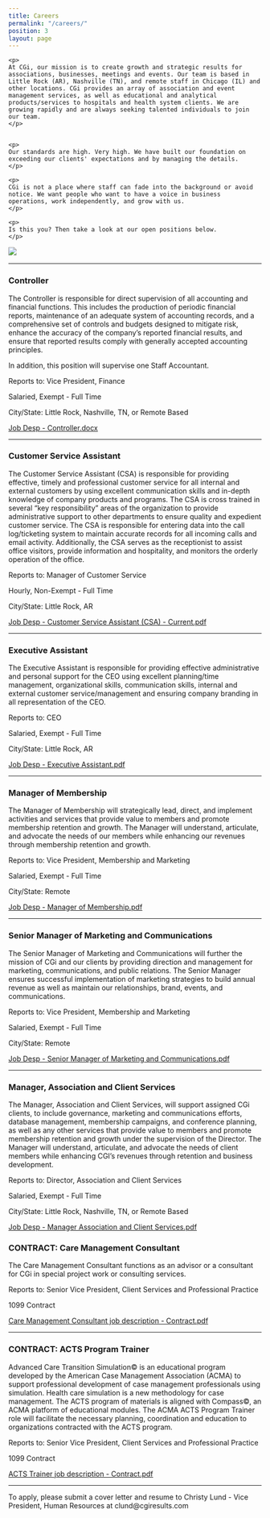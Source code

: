 ```yaml
---
title: Careers
permalink: "/careers/"
position: 3
layout: page
---
```



<div class="row mb-5 pb-4" style="margin-bottom: 1rem !important;">

  <div class="col-md-6">

    <p>
	At CGi, our mission is to create growth and strategic results for associations, businesses, meetings and events. Our team is based in Little Rock (AR), Nashville (TN), and remote staff in Chicago (IL) and other locations. CGi provides an array of association and event management services, as well as educational and analytical products/services to hospitals and health system clients. We are growing rapidly and are always seeking talented individuals to join our team.
    </p>


    <p>
    Our standards are high. Very high. We have built our foundation on exceeding our clients' expectations and by managing the details. 
    </p>

    <p>
    CGi is not a place where staff can fade into the background or avoid notice. We want people who want to have a voice in business operations, work independently, and grow with us. 
    </p>

    <p>
    Is this you? Then take a look at our open positions below.
    </p>

  </div>

  <div class="col-md-6">
    <img src="/uploads/Highland%20Ridge%20II.jpg" style="max-height: 375px;">
  </div>

</div>


<hr>

### Controller
The Controller is responsible for direct supervision of all accounting and financial functions.  This includes the production of periodic financial reports, maintenance of an adequate system of accounting records, and a comprehensive set of controls and budgets designed to mitigate risk, enhance the accuracy of the company’s reported financial results, and ensure that reported results comply with generally accepted accounting principles.

In addition, this position will supervise one Staff Accountant.<br />

Reports to: Vice President, Finance<br />

Salaried, Exempt - Full Time<br />

City/State: Little Rock, Nashville, TN, or Remote Based<br />

[Job Desp - Controller.docx](/uploads/Job%20Desp%20-%20Controller.docx)



<hr>

### Customer Service Assistant
The Customer Service Assistant (CSA) is responsible for providing effective, timely and professional customer service for all internal and external customers by using excellent communication skills and in-depth knowledge of company products and programs.  The CSA is cross trained in several “key responsibility” areas of the organization to provide administrative support to other departments to ensure quality and expedient customer service. The CSA is responsible for entering data into the call log/ticketing system to maintain accurate records for all incoming calls and email activity. Additionally, the CSA serves as the receptionist to assist office visitors, provide information and hospitality, and monitors the orderly operation of the office.<br />

Reports to: Manager of Customer Service<br />

Hourly, Non-Exempt - Full Time<br />

City/State: Little Rock, AR <br />

[Job Desp - Customer Service Assistant (CSA) - Current.pdf](/uploads/Job%20Desp%20-%20Customer%20Service%20Assistant%20(CSA)%20-%20Current.pdf)


<hr>

### Executive Assistant
The Executive Assistant is responsible for providing effective administrative and personal support for the CEO using excellent planning/time management, organizational skills, communication skills, internal and external customer service/management and ensuring company branding in all representation of the CEO.<br />

Reports to: CEO<br />

Salaried, Exempt - Full Time<br />

City/State: Little Rock, AR<br />

[Job Desp - Executive Assistant.pdf](/uploads/Job%20Desp%20-%20Executive%20Assistant.pdf)

<hr>

### Manager of Membership
The Manager of Membership will strategically lead, direct, and implement   activities and services that provide value to members and promote membership retention and growth. The Manager will understand, articulate, and advocate the needs of our members while enhancing our revenues through membership retention and growth.<br />

Reports to: Vice President, Membership and Marketing<br />

Salaried, Exempt - Full Time<br />

City/State: Remote<br />

[Job Desp - Manager of Membership.pdf](/uploads/Job%20Desp%20-%20Manager%20of%20Membership.pdf)

<hr>

### Senior Manager of Marketing and Communications
The Senior Manager of Marketing and Communications will further the mission of CGi and our clients by providing direction and management for marketing, communications, and public relations. The Senior Manager ensures successful implementation of marketing strategies to build annual revenue as well as maintain our relationships, brand, events, and communications.<br />

Reports to: Vice President, Membership and Marketing<br />

Salaried, Exempt - Full Time<br />

City/State: Remote<br />

[Job Desp - Senior Manager of Marketing and Communications.pdf](/uploads/Job%20Desp%20-%20Senior%20Manager%20of%20Marketing%20and%20Communications.pdf)

<hr>

### Manager, Association and Client Services

The Manager, Association and Client Services, will support assigned CGi clients, to include governance, marketing and communications efforts, database management, membership campaigns, and conference planning, as well as any other services that provide value to members and promote membership retention and growth under the supervision of the Director. The Manager will understand, articulate, and advocate the needs of client members while enhancing CGI’s revenues through retention and business development. <br />

Reports to: Director, Association and Client Services<br />

Salaried, Exempt - Full Time<br />

City/State: Little Rock, Nashville, TN, or Remote Based<br />

[Job Desp - Manager Association and Client Services.pdf](/uploads/Job%20Desp%20-%20Manager%20Association%20and%20Client%20Services.pdf)

### CONTRACT: Care Management Consultant
The Care Management Consultant functions as an advisor or a consultant for CGi in special project work or consulting services.<br />

Reports to: Senior Vice President, Client Services and Professional Practice<br />

1099 Contract<br />

[Care Management Consultant job description - Contract.pdf](/uploads/Care%20Management%20Consultant%20job%20description%20-%20Contract.pdf)



<hr>

### CONTRACT: ACTS Program Trainer
Advanced Care Transition Simulation© is an educational program developed by the American Case Management Association (ACMA) to support professional development of case management professionals using simulation.  Health care simulation is a new methodology for case management. The ACTS program of materials is aligned with Compass©, an ACMA platform of educational modules.  The ACMA ACTS Program Trainer role will facilitate the necessary planning, coordination and education to organizations contracted with the ACTS program.<br />

Reports to: Senior Vice President, Client Services and Professional Practice<br />

1099 Contract<br />

[ACTS Trainer job description - Contract.pdf](/uploads/ACTS%20Trainer%20job%20description%20-%20Contract.pdf)

<hr>
To apply, please submit a cover letter and resume to Christy Lund - Vice President, Human Resources at clund@cgiresults.com


